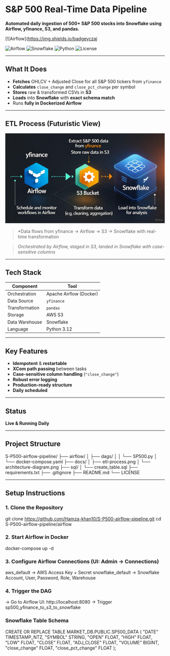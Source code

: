 # S&P 500 Real-Time Data Pipeline

**Automated daily ingestion of 500+ S&P 500 stocks into Snowflake using Airflow, yfinance, S3, and pandas.**

[![Airflow](https://img.shields.io/badgeyczaj

![Airflow](https://img.shields.io/badge/Airflow-2.9.3-blue)
![Snowflake](https://img.shields.io/badge/Snowflake-Live-green)
![Python](https://img.shields.io/badge/Python-3.12-yellow)
![License](https://img.shields.io/badge/License-MIT-lightgrey)

---

## What It Does

- **Fetches** OHLCV + Adjusted Close for all S&P 500 tickers from `yfinance`
- **Calculates** `close_change` and `close_pct_change` per symbol
- **Stores** raw & transformed CSVs in **S3**
- **Loads** into **Snowflake** with **exact schema match**
- Runs **fully in Dockerized Airflow**

---

## ETL Process (Futuristic View)

![ETL Process](./images/image.jpg)

> *Data flows from yfinance → Airflow → S3 → Snowflake with real-time transformation

> *Orchestrated by Airflow, staged in S3, landed in Snowflake with case-sensitive columns*

---

## Tech Stack

| Component       | Tool                     |
|----------------|--------------------------|
| Orchestration  | Apache Airflow (Docker)  |
| Data Source    | `yfinance`               |
| Transformation | `pandas`                 |
| Storage        | AWS S3                   |
| Data Warehouse | Snowflake                |
| Language       | Python 3.12              |

---

## Key Features

- **Idempotent** & **restartable**
- **XCom path passing** between tasks
- **Case-sensitive column handling** (`"close_change"`)
- **Robust error logging**
- **Production-ready structure**
- **Daily scheduled**

---

## Status

**Live & Running Daily**

---

## Project Structure

S-P500-airflow-pipeline/
├── airflow/
│   ├── dags/
│   │   └── SP500.py
│   └── docker-compose.yaml
├── docs/
│   ├── etl-process.png
│   └── architecture-diagram.png
├── sql/
│   └── create_table.sql
├── requirements.txt
├── .gitignore
├── README.md
└── LICENSE

---

## Setup Instructions

### 1. Clone the Repository

git clone https://github.com/Hamza-khan10/S-P500-airflow-pipeline.git
cd S-P500-airflow-pipeline/airflow

### 2. Start Airflow in Docker
docker-compose up -d

### 3. Configure Airflow Connections (UI: Admin → Connections)

aws_default → AWS Access Key + Secret
snowflake_default → Snowflake Account, User, Password, Role, Warehouse

### 4. Trigger the DAG
→ Go to Airflow UI: http://localhost:8080
→ Trigger sp500_yfinance_to_s3_to_snowflake

### Snowflake Table Schema
CREATE OR REPLACE TABLE MARKET_DB.PUBLIC.SP500_DATA (
    "DATE"             TIMESTAMP_NTZ,
    "SYMBOL"           STRING,
    "OPEN"             FLOAT,
    "HIGH"             FLOAT,
    "LOW"              FLOAT,
    "CLOSE"            FLOAT,
    "ADJ_CLOSE"        FLOAT,
    "VOLUME"           BIGINT,
    "close_change"     FLOAT,
    "close_pct_change" FLOAT
);
